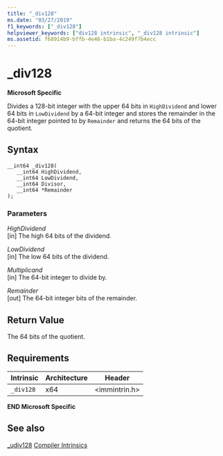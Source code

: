 ```yaml
---
title: "_div128"
ms.date: "03/27/2019"
f1_keywords: ["_div128"]
helpviewer_keywords: ["div128 intrinsic", "_div128 intrinsic"]
ms.assetid: f68914b9-bffb-4e46-b1ba-4c249f7b4ecc
---
```

# _div128

**Microsoft Specific**

Divides a 128-bit integer with the upper 64 bits in `HighDividend` and lower 64 bits in `LowDividend` by a 64-bit integer and stores the remainder in the 64-bit integer pointed to by `Remainder` and returns the 64 bits of the quotient.

## Syntax

```
__int64 _div128(
   __int64 HighDividend,
   __int64 LowDividend,
   __int64 Divisor,
   __int64 *Remainder
);
```

### Parameters

*HighDividend*<br/>
[in] The high 64 bits of the dividend.

*LowDividend*<br/>
[in] The low 64 bits of the dividend.

*Multiplicand*<br/>
[in] The 64-bit integer to divide by.

*Remainder*<br/>
[out] The 64-bit integer bits of the remainder.

## Return Value

The 64 bits of the quotient.

## Requirements

|Intrinsic|Architecture|Header|
|---------------|------------------|------------|
|`_div128`|x64|\<immintrin.h>|

**END Microsoft Specific**

## See also

[_udiv128](../intrinsics/udiv128.md)
[Compiler Intrinsics](../intrinsics/compiler-intrinsics.md)
